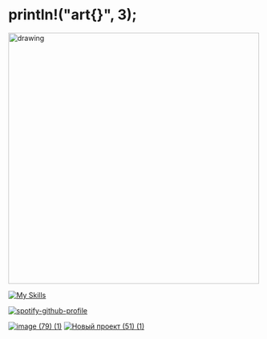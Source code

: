 # println!("art{}", 3);
<img src="https://github.com/user-attachments/assets/41600f5a-7b02-43e6-9438-fd5d1727daa4" alt="drawing" width="500"/>

[![My Skills](https://skillicons.dev/icons?i=rust,python,bun,vscode)](https://skillicons.dev)

[![spotify-github-profile](https://spotify-github-profile.kittinanx.com/api/view?uid=31dg6qftzlqemjkkptmaplt56xru&cover_image=true&theme=natemoo-re&show_offline=false&background_color=121212&interchange=false&bar_color=53b14f&bar_color_cover=true)](https://spotify-github-profile.kittinanx.com/api/view?uid=31dg6qftzlqemjkkptmaplt56xru&redirect=true)

[![image (79) (1)](https://github.com/user-attachments/assets/8db09572-b1b3-45e1-b9c6-e23580659177)](https://discord.gg/8fKuhxQRRR)
[![Новый проект (51) (1)](https://github.com/user-attachments/assets/d0757a50-82de-4e4c-befa-8b814ce7c7e9)](https://www.youtube.com/@buildersc_production)
